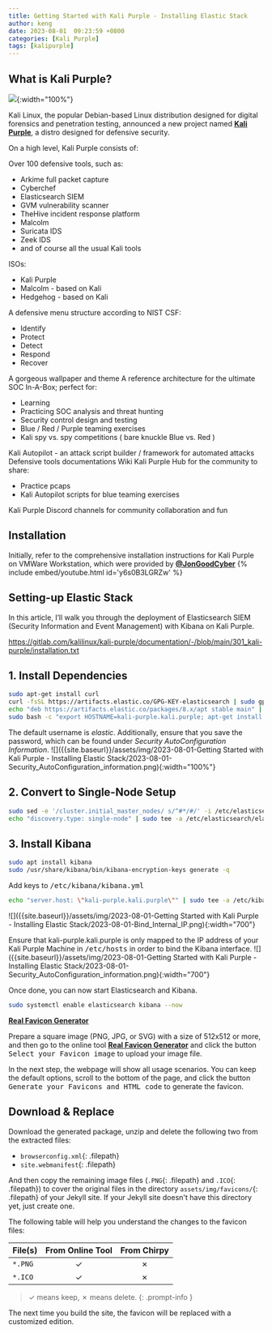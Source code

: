 ```yaml
---
title: Getting Started with Kali Purple - Installing Elastic Stack
author: keng
date: 2023-08-01  09:23:59 +0800
categories: [Kali Purple]
tags: [kalipurple]
---
```


## What is Kali Purple?

![]({{site.baseurl}}/assets/img/Kali-Purple-banner-2023.1-release.jpg){:width="100%"}

Kali Linux, the popular Debian-based Linux distribution designed for digital forensics and penetration testing, announced a new project named [**Kali Purple**](https://gitlab.com/kalilinux/kali-purple/documentation/-/wikis/home), a distro designed for defensive security.

On a high level, Kali Purple consists of:

Over 100 defensive tools, such as:

- Arkime full packet capture
- Cyberchef
- Elasticsearch SIEM
- GVM vulnerability scanner
- TheHive incident response platform
- Malcolm
- Suricata IDS
- Zeek IDS
- and of course all the usual Kali tools


ISOs:

- Kali Purple
- Malcolm - based on Kali
- Hedgehog - based on Kali


A defensive menu structure according to NIST CSF:

- Identify
- Protect
- Detect
- Respond
- Recover


A gorgeous wallpaper and theme
A reference architecture for the ultimate SOC In-A-Box; perfect for:

- Learning
- Practicing SOC analysis and threat hunting
- Security control design and testing
- Blue / Red / Purple teaming exercises
- Kali spy vs. spy competitions ( bare knuckle Blue vs. Red )


Kali Autopilot - an attack script builder / framework for automated attacks
Defensive tools documentations
Wiki
Kali Purple Hub for the community to share:

- Practice pcaps
- Kali Autopilot scripts for blue teaming exercises


Kali Purple Discord channels for community collaboration and fun

## Installation

Initially, refer to the comprehensive installation instructions for Kali Purple on VMWare Workstation, which were provided by [**@JonGoodCyber**](https://www.youtube.com/@JonGoodCyber)
{% include embed/youtube.html id='y6s0B3LGRZw' %}

## Setting-up Elastic Stack

In this article, I’ll walk you through the deployment of Elasticsearch SIEM (Security Information and Event Management) with Kibana on Kali Purple.

<https://gitlab.com/kalilinux/kali-purple/documentation/-/blob/main/301_kali-purple/installation.txt>


## 1. Install Dependencies

```bash
sudo apt-get install curl
curl -fsSL https://artifacts.elastic.co/GPG-KEY-elasticsearch | sudo gpg --dearmor -o /etc/apt/trusted.gpg.d/elastic-archive-keyring.gpg
echo "deb https://artifacts.elastic.co/packages/8.x/apt stable main" | sudo tee -a /etc/apt/sources.list.d/elastic-8.x.list
sudo bash -c "export HOSTNAME=kali-purple.kali.purple; apt-get install elasticsearch -y"
```

The default username is _elastic_. Additionally, ensure that you save the password, which can be found under _Security AutoConfiguration Information_.
![]({{site.baseurl}}/assets/img/2023-08-01-Getting Started with Kali Purple - Installing Elastic Stack/2023-08-01-Security_AutoConfiguration_information.png){:width="100%"}

## 2. Convert to Single-Node Setup

```bash
sudo sed -e '/cluster.initial_master_nodes/ s/^#*/#/' -i /etc/elasticsearch/elasticsearch.yml
echo "discovery.type: single-node" | sudo tee -a /etc/elasticsearch/elasticsearch.yml
```

## 3. Install Kibana

```bash
sudo apt install kibana
sudo /usr/share/kibana/bin/kibana-encryption-keys generate -q
```

Add keys to <kbd>/etc/kibana/kibana.yml</kbd>

```bash
echo "server.host: \"kali-purple.kali.purple\"" | sudo tee -a /etc/kibana/kibana.yml
```

![]({{site.baseurl}}/assets/img/2023-08-01-Getting Started with Kali Purple - Installing Elastic Stack/2023-08-01-Bind_Internal_IP.png){:width="700"}

Ensure that kali-purple.kali.purple is only mapped to the IP address of your Kali Purple Machine in <kbd>/etc/hosts</kbd> in order to bind the Kibana interface.
![]({{site.baseurl}}/assets/img/2023-08-01-Getting Started with Kali Purple - Installing Elastic Stack/2023-08-01-Security_AutoConfiguration_information.png){:width="700"}

Once done, you can now start Elasticsearch and Kibana.

```bash
sudo systemctl enable elasticsearch kibana --now
```

[**Real Favicon Generator**](https://realfavicongenerator.net/)

Prepare a square image (PNG, JPG, or SVG) with a size of 512x512 or more, and then go to the online tool [**Real Favicon Generator**](https://realfavicongenerator.net/) and click the button <kbd>Select your Favicon image</kbd> to upload your image file.

In the next step, the webpage will show all usage scenarios. You can keep the default options, scroll to the bottom of the page, and click the button <kbd>Generate your Favicons and HTML code</kbd> to generate the favicon.

## Download & Replace

Download the generated package, unzip and delete the following two from the extracted files:

- `browserconfig.xml`{: .filepath}
- `site.webmanifest`{: .filepath}

And then copy the remaining image files (`.PNG`{: .filepath} and `.ICO`{: .filepath}) to cover the original files in the directory `assets/img/favicons/`{: .filepath} of your Jekyll site. If your Jekyll site doesn't have this directory yet, just create one.

The following table will help you understand the changes to the favicon files:

| File(s)             | From Online Tool                  | From Chirpy |
|---------------------|:---------------------------------:|:-----------:|
| `*.PNG`             | ✓                                 | ✗           |
| `*.ICO`             | ✓                                 | ✗           |

>  ✓ means keep, ✗ means delete.
{: .prompt-info }

The next time you build the site, the favicon will be replaced with a customized edition.
